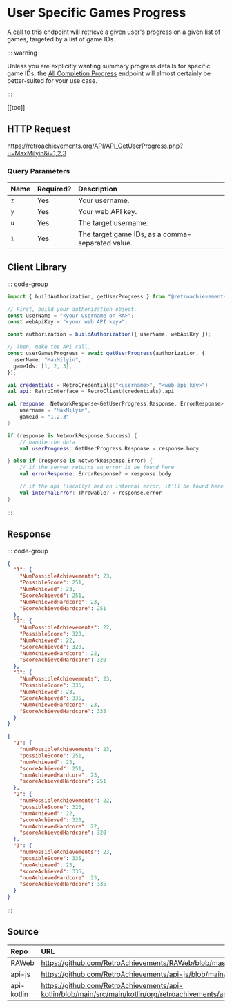 <script setup>
import SampleRequest from '../components/SampleRequest.vue';
</script>

# User Specific Games Progress

A call to this endpoint will retrieve a given user's progress on a given list of games, targeted by a list of game IDs.

::: warning

Unless you are explicitly wanting summary progress details for specific game IDs, the [All Completion Progress](/v1/get-user-completion-progress) endpoint will almost certainly be better-suited for your use case.

:::

[[toc]]

## HTTP Request

<SampleRequest httpVerb="GET">https://retroachievements.org/API/API_GetUserProgress.php?u=MaxMilyin&i=1,2,3</SampleRequest>

### Query Parameters

| Name | Required? | Description                                      |
| :--- | :-------- | :----------------------------------------------- |
| `z`  | Yes       | Your username.                                   |
| `y`  | Yes       | Your web API key.                                |
| `u`  | Yes       | The target username.                             |
| `i`  | Yes       | The target game IDs, as a comma-separated value. |

## Client Library

::: code-group

```ts [NodeJS]
import { buildAuthorization, getUserProgress } from "@retroachievements/api";

// First, build your authorization object.
const userName = "<your username on RA>";
const webApiKey = "<your web API key>";

const authorization = buildAuthorization({ userName, webApiKey });

// Then, make the API call.
const userGamesProgress = await getUserProgress(authorization, {
  userName: "MaxMilyin",
  gameIds: [1, 2, 3],
});
```

```kotlin [Kotlin]
val credentials = RetroCredentials("<username>", "<web api key>")
val api: RetroInterface = RetroClient(credentials).api

val response: NetworkResponse<GetUserProgress.Response, ErrorResponse> = api.getUserProgress(
    username = "MaxMilyin",
    gameId = "1,2,3"
)

if (response is NetworkResponse.Success) {
    // handle the data
    val userProgress: GetUserProgress.Response = response.body

} else if (response is NetworkResponse.Error) {
    // if the server returns an error it be found here
    val errorResponse: ErrorResponse? = response.body

    // if the api (locally) had an internal error, it'll be found here
    val internalError: Throwable? = response.error
}
```

:::

## Response

::: code-group

```json [HTTP Response]
{
  "1": {
    "NumPossibleAchievements": 23,
    "PossibleScore": 251,
    "NumAchieved": 23,
    "ScoreAchieved": 251,
    "NumAchievedHardcore": 23,
    "ScoreAchievedHardcore": 251
  },
  "2": {
    "NumPossibleAchievements": 22,
    "PossibleScore": 320,
    "NumAchieved": 22,
    "ScoreAchieved": 320,
    "NumAchievedHardcore": 22,
    "ScoreAchievedHardcore": 320
  },
  "3": {
    "NumPossibleAchievements": 23,
    "PossibleScore": 335,
    "NumAchieved": 23,
    "ScoreAchieved": 335,
    "NumAchievedHardcore": 23,
    "ScoreAchievedHardcore": 335
  }
}
```

```json [NodeJS]
{
  "1": {
    "numPossibleAchievements": 23,
    "possibleScore": 251,
    "numAchieved": 23,
    "scoreAchieved": 251,
    "numAchievedHardcore": 23,
    "scoreAchievedHardcore": 251
  },
  "2": {
    "numPossibleAchievements": 22,
    "possibleScore": 320,
    "numAchieved": 22,
    "scoreAchieved": 320,
    "numAchievedHardcore": 22,
    "scoreAchievedHardcore": 320
  },
  "3": {
    "numPossibleAchievements": 23,
    "possibleScore": 335,
    "numAchieved": 23,
    "scoreAchieved": 335,
    "numAchievedHardcore": 23,
    "scoreAchievedHardcore": 335
  }
}
```

:::

## Source

| Repo       | URL                                                                                                                  |
| :--------- | :------------------------------------------------------------------------------------------------------------------- |
| RAWeb      | https://github.com/RetroAchievements/RAWeb/blob/master/public/API/API_GetUserProgress.php                            |
| api-js     | https://github.com/RetroAchievements/api-js/blob/main/src/user/getUserProgress.ts                                    |
| api-kotlin | https://github.com/RetroAchievements/api-kotlin/blob/main/src/main/kotlin/org/retroachivements/api/RetroInterface.kt |
